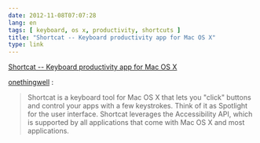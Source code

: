 ```yaml
---
date: 2012-11-08T07:07:28
lang: en
tags: [ keyboard, os x, productivity, shortcuts ]
title: "Shortcat -- Keyboard productivity app for Mac OS X"
type: link
---
```


[Shortcat -- Keyboard productivity app for Mac OS
X](http://shortcatapp.com)

[onethingwell](http://onethingwell.org/post/35209893345/shortcat) :

> Shortcat is a keyboard tool for Mac OS X that lets you "click" buttons
> and control your apps with a few keystrokes. Think of it as Spotlight
> for the user interface. Shortcat leverages the Accessibility API,
> which is supported by all applications that come with Mac OS X and
> most applications.

